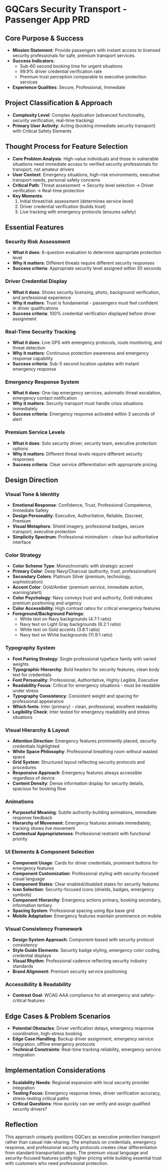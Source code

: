 # GQCars Security Transport - Passenger App PRD

## Core Purpose & Success
- **Mission Statement**: Provide passengers with instant access to licensed security professionals for safe, premium transport services.
- **Success Indicators**: 
  - Sub-60 second booking time for urgent situations
  - 99.9% driver credential verification rate
  - Premium trust perception comparable to executive protection services
- **Experience Qualities**: Secure, Professional, Immediate

## Project Classification & Approach
- **Complexity Level**: Complex Application (advanced functionality, security verification, real-time tracking)
- **Primary User Activity**: Acting (booking immediate security transport) with Critical Safety Elements

## Thought Process for Feature Selection
- **Core Problem Analysis**: High-value individuals and those in vulnerable situations need immediate access to verified security professionals for transport, not amateur drivers
- **User Context**: Emergency situations, high-risk environments, executive transport needs, personal safety concerns
- **Critical Path**: Threat assessment → Security level selection → Driver verification → Real-time protection
- **Key Moments**: 
  1. Initial threat/risk assessment (determines service level)
  2. Driver credential verification (builds trust)
  3. Live tracking with emergency protocols (ensures safety)

## Essential Features

### Security Risk Assessment
- **What it does**: 6-question evaluation to determine appropriate protection level
- **Why it matters**: Different threats require different security responses
- **Success criteria**: Appropriate security level assigned within 30 seconds

### Driver Credential Display
- **What it does**: Shows security licensing, photo, background verification, and professional experience
- **Why it matters**: Trust is fundamental - passengers must feel confident in driver qualifications
- **Success criteria**: 100% credential verification displayed before driver assignment

### Real-Time Security Tracking
- **What it does**: Live GPS with emergency protocols, route monitoring, and threat detection
- **Why it matters**: Continuous protection awareness and emergency response capability
- **Success criteria**: Sub-5 second location updates with instant emergency response

### Emergency Response System
- **What it does**: One-tap emergency services, automatic threat escalation, emergency contact notification
- **Why it matters**: Security transport must handle crisis situations immediately
- **Success criteria**: Emergency response activated within 3 seconds of alert

### Premium Service Levels
- **What it does**: Solo security driver, security team, executive protection options
- **Why it matters**: Different threat levels require different security responses
- **Success criteria**: Clear service differentiation with appropriate pricing

## Design Direction

### Visual Tone & Identity
- **Emotional Response**: Confidence, Trust, Professional Competence, Immediate Safety
- **Design Personality**: Executive, Authoritative, Reliable, Discreet, Premium
- **Visual Metaphors**: Shield imagery, professional badges, secure transport, executive protection
- **Simplicity Spectrum**: Professional minimalism - clean but authoritative interface

### Color Strategy
- **Color Scheme Type**: Monochromatic with strategic accent
- **Primary Color**: Deep Navy/Charcoal (authority, trust, professionalism)
- **Secondary Colors**: Platinum Silver (premium, technology, sophistication)
- **Accent Color**: Gold/Amber (premium service, immediate action, warning/alert)
- **Color Psychology**: Navy conveys trust and authority, Gold indicates premium positioning and urgency
- **Color Accessibility**: High contrast ratios for critical emergency features
- **Foreground/Background Pairings**: 
  - White text on Navy backgrounds (4.7:1 ratio)
  - Navy text on Light Gray backgrounds (8.2:1 ratio)
  - White text on Gold accents (3.8:1 ratio)
  - Navy text on White backgrounds (11.9:1 ratio)

### Typography System
- **Font Pairing Strategy**: Single professional typeface family with varied weights
- **Typographic Hierarchy**: Bold headers for security features, clean body text for credentials
- **Font Personality**: Professional, Authoritative, Highly Legible, Executive
- **Readability Focus**: Critical for emergency situations - must be readable under stress
- **Typography Consistency**: Consistent weight and spacing for professional appearance
- **Which fonts**: Inter (primary) - clean, professional, excellent readability
- **Legibility Check**: Inter tested for emergency readability and stress situations

### Visual Hierarchy & Layout
- **Attention Direction**: Emergency features prominently placed, security credentials highlighted
- **White Space Philosophy**: Professional breathing room without wasted space
- **Grid System**: Structured layout reflecting security protocols and procedures
- **Responsive Approach**: Emergency features always accessible regardless of device
- **Content Density**: Dense information display for security details, spacious for booking flow

### Animations
- **Purposeful Meaning**: Subtle authority-building animations, immediate response feedback
- **Hierarchy of Movement**: Emergency features animate immediately, tracking shows live movement
- **Contextual Appropriateness**: Professional restraint with functional priority

### UI Elements & Component Selection
- **Component Usage**: Cards for driver credentials, prominent buttons for emergency features
- **Component Customization**: Professional styling with security-focused visual language
- **Component States**: Clear enabled/disabled states for security features
- **Icon Selection**: Security-focused icons (shields, badges, emergency symbols)
- **Component Hierarchy**: Emergency actions primary, booking secondary, information tertiary
- **Spacing System**: Professional spacing using 8px base grid
- **Mobile Adaptation**: Emergency features maintain prominence on mobile

### Visual Consistency Framework
- **Design System Approach**: Component-based with security protocol consistency
- **Style Guide Elements**: Security badge styling, emergency color coding, credential displays
- **Visual Rhythm**: Professional cadence reflecting security industry standards
- **Brand Alignment**: Premium security service positioning

### Accessibility & Readability
- **Contrast Goal**: WCAG AAA compliance for all emergency and safety-critical features

## Edge Cases & Problem Scenarios
- **Potential Obstacles**: Driver verification delays, emergency response coordination, high-stress booking
- **Edge Case Handling**: Backup driver assignment, emergency service integration, offline emergency protocols
- **Technical Constraints**: Real-time tracking reliability, emergency service integration

## Implementation Considerations
- **Scalability Needs**: Regional expansion with local security provider integration
- **Testing Focus**: Emergency response times, driver verification accuracy, stress-testing critical paths
- **Critical Questions**: How quickly can we verify and assign qualified security drivers?

## Reflection
This approach uniquely positions GQCars as executive protection transport rather than casual ride-sharing. The emphasis on credentials, emergency response, and professional security protocols creates clear differentiation from standard transportation apps. The premium visual language and security-focused features justify higher pricing while building essential trust with customers who need professional protection.